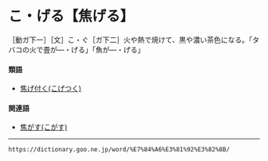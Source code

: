 # こ・げる【焦げる】

［動ガ下一］［文］こ・ぐ［ガ下二］火や熱で焼けて、黒や濃い茶色になる。「タバコの火で畳が―・げる」「魚が―・げる」

#### 類語

-   [焦げ付く(こげつく)](https://dictionary.goo.ne.jp/word/%E7%84%A6%E3%81%92%E4%BB%98%E3%81%8F/#jn-77722)

#### 関連語

-   [焦がす(こがす)](https://dictionary.goo.ne.jp/word/%E7%84%A6%E3%81%8C%E3%81%99/#jn-76269)

---
`https://dictionary.goo.ne.jp/word/%E7%84%A6%E3%81%92%E3%82%8B/`